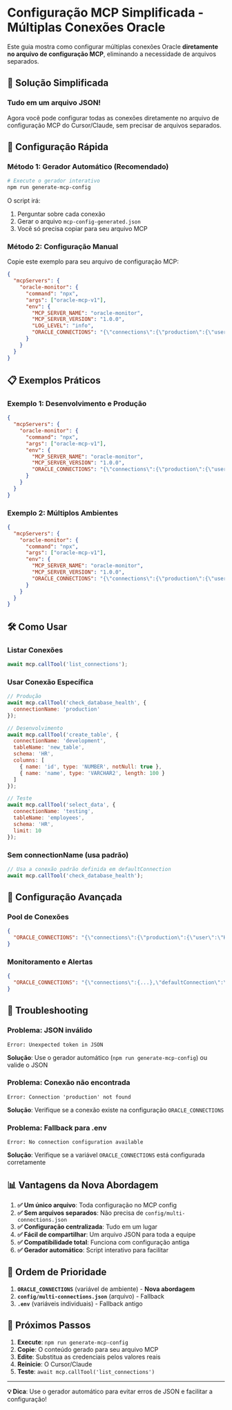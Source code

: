 # Configuração MCP Simplificada - Múltiplas Conexões Oracle

Este guia mostra como configurar múltiplas conexões Oracle **diretamente no arquivo de configuração MCP**, eliminando a necessidade de arquivos separados.

## 🎯 Solução Simplificada

### **Tudo em um arquivo JSON!**

Agora você pode configurar todas as conexões diretamente no arquivo de configuração MCP do Cursor/Claude, sem precisar de arquivos separados.

## 🚀 Configuração Rápida

### **Método 1: Gerador Automático (Recomendado)**

```bash
# Execute o gerador interativo
npm run generate-mcp-config
```

O script irá:
1. Perguntar sobre cada conexão
2. Gerar o arquivo `mcp-config-generated.json`
3. Você só precisa copiar para seu arquivo MCP

### **Método 2: Configuração Manual**

Copie este exemplo para seu arquivo de configuração MCP:

```json
{
  "mcpServers": {
    "oracle-monitor": {
      "command": "npx",
      "args": ["oracle-mcp-v1"],
      "env": {
        "MCP_SERVER_NAME": "oracle-monitor",
        "MCP_SERVER_VERSION": "1.0.0",
        "LOG_LEVEL": "info",
        "ORACLE_CONNECTIONS": "{\"connections\":{\"production\":{\"user\":\"HR_PROD\",\"password\":\"prod_password\",\"connectString\":\"prod-server:1521/PROD\",\"description\":\"Production Database\"},\"development\":{\"user\":\"HR_DEV\",\"password\":\"dev_password\",\"connectString\":\"dev-server:1521/DEV\",\"description\":\"Development Database\"}},\"defaultConnection\":\"development\"}"
      }
    }
  }
}
```

## 📋 Exemplos Práticos

### **Exemplo 1: Desenvolvimento e Produção**

```json
{
  "mcpServers": {
    "oracle-monitor": {
      "command": "npx",
      "args": ["oracle-mcp-v1"],
      "env": {
        "MCP_SERVER_NAME": "oracle-monitor",
        "MCP_SERVER_VERSION": "1.0.0",
        "ORACLE_CONNECTIONS": "{\"connections\":{\"production\":{\"user\":\"HR_PROD\",\"password\":\"prod_password\",\"connectString\":\"prod-server:1521/PROD\",\"description\":\"Production Database\"},\"development\":{\"user\":\"HR_DEV\",\"password\":\"dev_password\",\"connectString\":\"dev-server:1521/DEV\",\"description\":\"Development Database\"}},\"defaultConnection\":\"development\"}"
      }
    }
  }
}
```

### **Exemplo 2: Múltiplos Ambientes**

```json
{
  "mcpServers": {
    "oracle-monitor": {
      "command": "npx",
      "args": ["oracle-mcp-v1"],
      "env": {
        "MCP_SERVER_NAME": "oracle-monitor",
        "MCP_SERVER_VERSION": "1.0.0",
        "ORACLE_CONNECTIONS": "{\"connections\":{\"production\":{\"user\":\"HR_PROD\",\"password\":\"prod_password\",\"connectString\":\"prod-server:1521/PROD\",\"description\":\"Production Database\"},\"staging\":{\"user\":\"HR_STAGING\",\"password\":\"staging_password\",\"connectString\":\"staging-server:1521/STAGING\",\"description\":\"Staging Database\"},\"development\":{\"user\":\"HR_DEV\",\"password\":\"dev_password\",\"connectString\":\"dev-server:1521/DEV\",\"description\":\"Development Database\"},\"testing\":{\"user\":\"HR_TEST\",\"password\":\"test_password\",\"connectString\":\"test-server:1521/TEST\",\"description\":\"Testing Database\"}},\"defaultConnection\":\"development\"}"
      }
    }
  }
}
```

## 🛠️ Como Usar

### **Listar Conexões**
```javascript
await mcp.callTool('list_connections');
```

### **Usar Conexão Específica**
```javascript
// Produção
await mcp.callTool('check_database_health', {
  connectionName: 'production'
});

// Desenvolvimento
await mcp.callTool('create_table', {
  connectionName: 'development',
  tableName: 'new_table',
  schema: 'HR',
  columns: [
    { name: 'id', type: 'NUMBER', notNull: true },
    { name: 'name', type: 'VARCHAR2', length: 100 }
  ]
});

// Teste
await mcp.callTool('select_data', {
  connectionName: 'testing',
  tableName: 'employees',
  schema: 'HR',
  limit: 10
});
```

### **Sem connectionName (usa padrão)**
```javascript
// Usa a conexão padrão definida em defaultConnection
await mcp.callTool('check_database_health');
```

## 🔧 Configuração Avançada

### **Pool de Conexões**
```json
{
  "ORACLE_CONNECTIONS": "{\"connections\":{\"production\":{\"user\":\"HR_PROD\",\"password\":\"prod_password\",\"connectString\":\"prod-server:1521/PROD\",\"poolMin\":5,\"poolMax\":50,\"poolIncrement\":5,\"poolTimeout\":60,\"poolPingInterval\":60}},\"defaultConnection\":\"production\"}"
}
```

### **Monitoramento e Alertas**
```json
{
  "ORACLE_CONNECTIONS": "{\"connections\":{...},\"defaultConnection\":\"development\",\"monitoring\":{\"healthCheckInterval\":300000,\"schemaCheckInterval\":600000,\"performanceCheckInterval\":300000},\"alerts\":{\"tablespaceUsageThreshold\":80,\"connectionThreshold\":100,\"performanceThreshold\":1000}}"
}
```

## 🚨 Troubleshooting

### **Problema: JSON inválido**
```
Error: Unexpected token in JSON
```
**Solução**: Use o gerador automático (`npm run generate-mcp-config`) ou valide o JSON

### **Problema: Conexão não encontrada**
```
Error: Connection 'production' not found
```
**Solução**: Verifique se a conexão existe na configuração `ORACLE_CONNECTIONS`

### **Problema: Fallback para .env**
```
Error: No connection configuration available
```
**Solução**: Verifique se a variável `ORACLE_CONNECTIONS` está configurada corretamente

## 📊 Vantagens da Nova Abordagem

1. **✅ Um único arquivo**: Toda configuração no MCP config
2. **✅ Sem arquivos separados**: Não precisa de `config/multi-connections.json`
3. **✅ Configuração centralizada**: Tudo em um lugar
4. **✅ Fácil de compartilhar**: Um arquivo JSON para toda a equipe
5. **✅ Compatibilidade total**: Funciona com configuração antiga
6. **✅ Gerador automático**: Script interativo para facilitar

## 🎯 Ordem de Prioridade

1. **`ORACLE_CONNECTIONS`** (variável de ambiente) - **Nova abordagem**
2. **`config/multi-connections.json`** (arquivo) - Fallback
3. **`.env`** (variáveis individuais) - Fallback antigo

## 🚀 Próximos Passos

1. **Execute**: `npm run generate-mcp-config`
2. **Copie**: O conteúdo gerado para seu arquivo MCP
3. **Edite**: Substitua as credenciais pelos valores reais
4. **Reinicie**: O Cursor/Claude
5. **Teste**: `await mcp.callTool('list_connections')`

---

**💡 Dica**: Use o gerador automático para evitar erros de JSON e facilitar a configuração!
